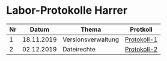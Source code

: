 # Labor-Protokolle Harrer

| Nr | Datum | Thema | Protkoll
| ---- | ----- | ----- | --------
| 1 | 18.11.2019 | Versionsverwaltung | [Protokoll-1](https://github.com/HTLMechatronics/m17-3ahme-la1-sx/blob/harthm17/Protokolle/protokoll-1_harthm17_2019-11-18.md)
| 2 |  02.12.2019 | Dateirechte | [Protokoll-2](https://github.com/HTLMechatronics/m17-3ahme-la1-sx/blob/harthm17/Protokolle/protokoll-2_harthm17_2019-12-02.md)
